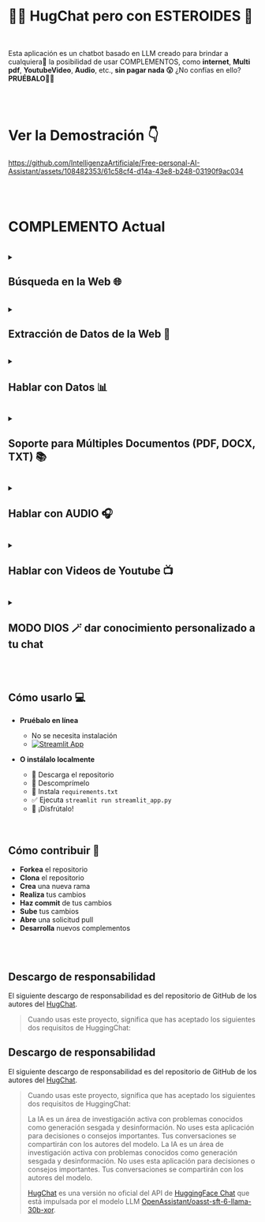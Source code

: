# 🤗💬 HugChat pero con ESTEROIDES 🚀

 <br />
 
Esta aplicación es un chatbot basado en LLM creado para brindar a cualquiera🤗 la posibilidad de usar COMPLEMENTOS, como **internet**, **Multi pdf**, **YoutubeVideo**, **Audio**, etc., **sin pagar nada 😮** ¿No confías en ello? **PRUÉBALO🧑‍💻**

 <br />
  <br />

# Ver la Demostración 👇
https://github.com/IntelligenzaArtificiale/Free-personal-AI-Assistant/assets/108482353/61c58cf4-d14a-43e8-b248-03190f9ac034

<br />
  <br />

# COMPLEMENTO Actual 
<br />

<details>
  <summary>

## Búsqueda en la Web 🌐

  </summary>
  
### 🚀Buscar en la web 

### 🧑‍💻 Configurar el complemento
![imagen](https://github.com/IntelligenzaArtificiale/hugchat-with-plugin-Free-personal-AI-Assistant/assets/108482353/23bdaa97-63e6-4e38-8d0d-b53321de9883)

### 🤗 Disfrútalo
![imagen](https://github.com/IntelligenzaArtificiale/hugchat-with-plugin-Free-personal-AI-Assistant/assets/108482353/2667f218-05cb-4b54-ab7f-916338013317)

### 🚨 Respuesta de ChatGPT
![imagen](https://github.com/IntelligenzaArtificiale/hugchat-with-plugin-Free-personal-AI-Assistant/assets/108482353/236b3945-5e51-4e21-a2c9-2aeb4d575f7e)

</details>

<br />


<details>
  <summary>

## Extracción de Datos de la Web 🔗

  </summary>
  
### 🚀Habla con tus sitios web favoritos

### 🧑‍💻 Configurar el complemento
![imagen](https://github.com/IntelligenzaArtificiale/hugchat-with-plugin-Free-personal-AI-Assistant/assets/108482353/689cbc0c-b33e-4f98-8095-61f3a2c7e844)

### 🤗 Disfrútalo
![imagen](https://github.com/IntelligenzaArtificiale/hugchat-with-plugin-Free-personal-AI-Assistant/assets/108482353/a5ba2a34-4284-4a23-82f7-ef6445d34d62)

### 🚨 Respuesta de BingChat
![imagen](https://github.com/IntelligenzaArtificiale/hugchat-with-plugin-Free-personal-AI-Assistant/assets/108482353/fdb86d41-e2d9-4baa-8b7c-f64307118bb7)

</details>

<br />

<details>
  <summary>

## Hablar con Datos 📊

  </summary>
  
### 🚀¡Complemento perfecto para analistas de datos y científicos de datos!

### 🧑‍💻 Configurar el complemento
![imagen](https://github.com/IntelligenzaArtificiale/hugchat-with-plugin-Free-personal-AI-Assistant/assets/108482353/639b3f98-a72b-4ae9-a947-1b0185111f77)

### 🤗 Disfrútalo
![imagen](https://github.com/IntelligenzaArtificiale/hugchat-with-plugin-Free-personal-AI-Assistant/assets/108482353/3987cff1-693d-4233-a66c-dbc291ac7888)

![imagen](https://github.com/IntelligenzaArtificiale/hugchat-with-plugin-Free-personal-AI-Assistant/assets/108482353/061a68c4-de8c-45fd-9235-6d07eaf8d33e)


### 🚨 No hay opciones GRATUITAS para comparar

</details>

<br />

<details>
  <summary>

## Soporte para Múltiples Documentos (PDF, DOCX, TXT) 📚

  </summary>
  
### 🚀Habla con tu documento en un clic 

### 🧑‍💻 Configurar el complemento
![imagen](https://github.com/IntelligenzaArtificiale/hugchat-with-plugin-Free-personal-AI-Assistant/assets/108482353/8d4c2d27-80b8-4ad4-be72-34d9ca8eec4f)

### 🤗 Disfrútalo
![imagen](https://github.com/IntelligenzaArtificiale/hugchat-with-plugin-Free-personal-AI-Assistant/assets/108482353/f324e65f-072d-477c-b5a5-e6f26b8bf600)

### 🚨 Respuesta de chatpdf.com
![imagen](https://github.com/IntelligenzaArtificiale/hugchat-with-plugin-Free-personal-AI-Assistant/assets/108482353/beb60338-cffa-41ad-9221-6cd51bc4d7a6)


</details>

<br />

<details>
  <summary>

## Hablar con AUDIO 🎧

  </summary>
  
### 🚀Habla con archivos mp3 o wav con un clic

### 🧑‍💻 Configurar el complemento
![imagen](https://github.com/IntelligenzaArtificiale/hugchat-with-plugin-Free-personal-AI-Assistant/assets/108482353/61b29d3e-d5d2-4b82-b35e-109e5c5e3837)

### 🤗 Disfrútalo
![imagen](https://github.com/IntelligenzaArtificiale/hugchat-with-plugin-Free-personal-AI-Assistant/assets/108482353/662b0418-e416-4fc4-8d27-b106a2a84706)

### 🚨 No hay opciones GRATUITAS para comparar

</details>

<br />

<details>
  <summary>

## Hablar con Videos de Youtube 📺

  </summary>
  
### 🚀Amamos este complemento, es genial

### 🧑‍💻 Configurar el complemento
![imagen](https://github.com/IntelligenzaArtificiale/hugchat-with-plugin-Free-personal-AI-Assistant/assets/108482353/8f8f7885-3cc1-47a2-9176-7941a51f7dd4)

### 🤗 Disfrútalo
![imagen](https://github.com/IntelligenzaArtificiale/hugchat-with-plugin-Free-personal-AI-Assistant/assets/108482353/d9b7b20b-fa0a-4676-baf1-31f30001da4a)


### 🚨 No hay opciones GRATUITAS para comparar

</details>


<br />

<details>
  <summary>

## MODO DIOS 🪄 dar conocimiento personalizado a tu chat

  </summary>
  
### 🚀Este complemento permite al chat crear un conocimiento personalizado a partir de un solo tema

### 🧑‍💻 Configurar el complemento
![imagen](https://github.com/IntelligenzaArtificiale/hugchat-with-plugin-Free-personal-AI-Assistant/assets/108482353/135146a6-9e27-4681-817c-e91faabdd63d)
![imagen](https://github.com/IntelligenzaArtificiale/hugchat-with-plugin-Free-personal-AI-Assistant/assets/108482353/78f9803b-c23d-43a8-b756-c127042586d0)

### 🤗 Disfrútalo
![imagen](https://github.com/IntelligenzaArtificiale/hugchat-with-plugin-Free-personal-AI-Assistant/assets/108482353/a02d08c1-5c0c-4a0b-a8f5-1587771eb5d9)


### 🚨 No hay opciones GRATUITAS para comparar

</details>


<br /> 
<br />

## Cómo usarlo 💻

- **Pruébalo en línea**
    - No se necesita instalación
    - [![Streamlit App](https://static.streamlit.io/badges/streamlit_badge_black_white.svg)](https://free-personal-ai-assistant.streamlit.app/)
    
- **O instálalo localmente**
    - 💾 Descarga el repositorio
    - 🔗 Descomprímelo
    - 🛑 Instala `requirements.txt`
    - ✅ Ejecuta `streamlit run streamlit_app.py`
    - 🚀 ¡Disfrútalo!  
    
     <br />
  <br />

## Cómo contribuir 🤝

- **Forkea** el repositorio
- **Clona** el repositorio
- **Crea** una nueva rama
- **Realiza** tus cambios
- **Haz commit** de tus cambios
- **Sube** tus cambios
- **Abre** una solicitud pull
- **Desarrolla** nuevos complementos

 <br />
  <br />
  
## Descargo de responsabilidad
El siguiente descargo de responsabilidad es del repositorio de GitHub de los autores del [HugChat](https://github.com/Soulter/hugging-chat-api).
> Cuando usas este proyecto, significa que has aceptado los siguientes dos requisitos de HuggingChat:
## Descargo de responsabilidad
El siguiente descargo de responsabilidad es del repositorio de GitHub de los autores del [HugChat](https://github.com/Soulter/hugging-chat-api).
> Cuando usas este proyecto, significa que has aceptado los siguientes dos requisitos de HuggingChat:
>
> La IA es un área de investigación activa con problemas conocidos como generación sesgada y desinformación. No uses esta aplicación para decisiones o consejos importantes. Tus conversaciones se compartirán con los autores del modelo.
> La IA es un área de investigación activa con problemas conocidos como generación sesgada y desinformación. No uses esta aplicación para decisiones o consejos importantes. Tus conversaciones se compartirán con los autores del modelo.
>
>[HugChat](https://github.com/Soulter/hugging-chat-api) es una versión no oficial del API de [HuggingFace Chat](https://huggingface.co/chat/) que está impulsada por el modelo LLM [OpenAssistant/oasst-sft-6-llama-30b-xor](https://huggingface.co/OpenAssistant/oasst-sft-6-llama-30b-xor).
